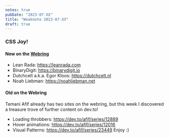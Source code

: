 ```yaml
---
notes: true
pubDate: "2023-07-XX"
title: "Weaknote 2023-07-XX"
draft: true
---
```


### CSS Joy!

#### New on the [Webring](https://cs.sjoy.lol)

- Lean Rada: https://leanrada.com
- BinaryDigit: https://binarydigit.io
- Dutchcelt a.k.a. Egor Kloos: https://dutchcelt.nl
- Noah Liebman: https://noahliebman.net

#### Old on the Webring

Temani Afif already has two sites on the webring, but this week I discovered a treasure trove of further content on dev.to!

- Loading throbbers: https://dev.to/afif/series/12889
- Hover animations: https://dev.to/afif/series/12016
- Visual Patterns: https://dev.to/afif/series/23449
  Enjoy :)
